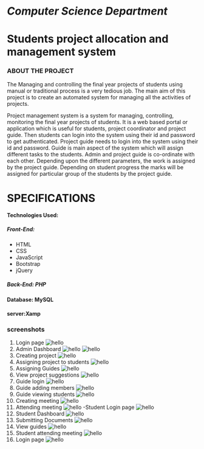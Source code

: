 # _Computer Science Department_

# **Students project allocation and management system**

### **ABOUT THE PROJECT**
  The Managing and controlling the final year projects of students using manual or traditional process is a very tedious job. The main aim of this project is to create an automated system for managing all the activities of projects.
 


Project management system is a system for managing, controlling, monitoring the final year projects of students. It is a web based portal or application which is useful for students, project coordinator and project guide.  Then   students can login into the system using their id and password to get authenticated.  Project guide needs to login into the system using their id and password. Guide is main aspect of the system which will assign different tasks to the students. Admin and project guide is co-ordinate with each other. Depending upon the different parameters, the work is assigned by the project guide. Depending on student progress the marks will be assigned for particular group of the students by the project guide.

# **SPECIFICATIONS**

#### Technologies Used:

##### **Front-End:**
- HTML
- CSS
- JavaScript
- Bootstrap
- jQuery

##### **Back-End: PHP**

#### **Database: MySQL**

#### **server:Xamp**

### screenshots

1. Login page
![hello](/Screenshots/image8.jpeg)
2. Admin Dashboard
![hello](/Screenshots/image12.jpeg)
![hello](/Screenshots/image11.jpeg)
3. Creating project
![hello](/Screenshots/image13.jpeg)
4. Assigning project to students
![hello](/Screenshots/image14.jpeg)
5. Assigning Guides
![hello](/Screenshots/image15.jpeg)
6. View project suggestions
![hello](/Screenshots/image16.jpeg)
7. Guide login
![hello](/Screenshots/image17.jpeg)
8. Guide adding members
![hello](/Screenshots/image20.jpeg)
9. Guide viewing students
![hello](/Screenshots/image21.jpeg)
10. Creating meeting
![hello](/Screenshots/image22.jpeg)
11. Attending meeting
![hello](/Screenshots/image23.jpeg)
-Student Login page
![hello](/Screenshots/image12.jpeg)
12. Student Dashboard
![hello](/Screenshots/image24.jpeg)
13. Submitting Documents
![hello](/Screenshots/image25.jpeg)
14. View guides
![hello](/Screenshots/image26.jpeg)
15. Student attending meeting
![hello](/Screenshots/image27.jpeg)
16. Login page
![hello](/Screenshots/image12.jpeg)
